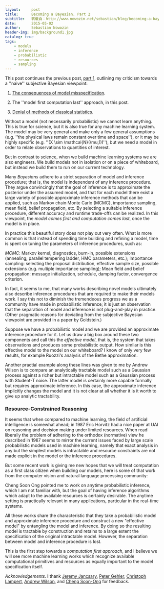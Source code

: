 ```yaml
---
layout:     post
title:      Becoming a Bayesian, Part 2
subtitle:   转载自：http://www.nowozin.net/sebastian/blog/becoming-a-bayesian-part-2.html
date:       2015-05-02
author:     Sebastian Nowozin
header-img: img/background1.jpg
catalog: true
tags:
    - models
    - inference
    - probabilistic
    - resources
    - sampling
---
```


This post continues the previous post, [part 1](http://www.nowozin.net/sebastian/blog/becoming-a-bayesian-part-1.html),
outlining my criticism towards a ''naive'' subjective Bayesian viewpoint:

1. [The consequences of model misspecification](http://www.nowozin.net/sebastian/blog/becoming-a-bayesian-part-1.html).

1. The ''model first computation last'' approach, in this post.

1. [Denial of methods of classical statistics](http://www.nowozin.net/sebastian/blog/becoming-a-bayesian-part-3.html).


Without a model (not necessarily probabilistic) we cannot learn anything.
This is true for science, but it is also true for any machine learning system.
The model may be very general and make only a few general assumptions (e.g.
''the physical laws remain constant over time and space''),
or it may be highly specific (e.g. ''\(X \sim \mathcal{N}(\mu,1)\)''),
but we need a model in order to relate observations to quantities of interest.

But in contrast to science, when we build machine learning systems we are also
engineers. We build models not in isolation or on a piece of whiteboard, but
instead we build them to run on our current technology.

Many *Bayesians* adhere to a strict separation of model and inference
procedure; that is, the model is independent of any inference procedure.
They argue convincingly that the goal of inference is to approximate the
posterior under the assumed model, and that for each model there exist a large
variety of possible approximate inference methods that can be applied, such as
Markov chain Monte Carlo (MCMC), importance sampling, mean field, belief
propagation, etc.
By selecting a suitable inference procedure, different accuracy and runtime
trade-offs can be realized.
In this viewpoint, the *model comes first and computation comes last*, once the
model is in place.

In practice this beautiful story does not play out very often.
What is more common is that instead of spending time building and refining a
model, time is spent on tuning the parameters of inference procedures, such
as:

*MCMC*: Markov kernel, diagnostics, burn-in, possible extensions (annealing,
 parallel tempering ladder, HMC parameters, etc.);
Importance sampling: selecting the proposal distribution, effective sample
 size, possible extensions (e.g. multiple importance sampling);
Mean field and belief propagation: message initialization, schedule, damping
 factor, convergence criterion.

In fact, it seems to me, that many works describing novel models ultimately
also describe inference procedures that are required to make their models
work.
I say this not to diminish the tremendeous progress we as a community have
made in probabilistic inference; it is just an observation that the separation
of model and inference is not plug-and-play in practice.
(Other pragmatic reasons for deviating from the subjective Bayesian viewpoint
are provided in a paper by
Goldstein.)

Suppose we have a probabilistic model and we are provided an
approximate inference procedure for it.
Let us draw a big box around these two components and call this the
*effective model*, that is, the system that takes observations and produces
some probabilistic output.
How similar is this effective model to the model on our whiteboard?
I know of only very few results, for example Ruozzi's analysis of the Bethe
approximation.

Another practial example along these lines was given to me by Andrew Wilson is
to compare an analytically tractable model such as a Gaussian process against
a richer but intractable model such as a Gaussian process with Student-T
noise. The latter model is certainly more capable formally but requires
approximate inference.
In this case, the approximate inference implicitly changes the model and it is
not clear at all whether it is it worth to give up analytic tractability.

### Resource-Constrained Reasoning

It seems that when compared to machine learning, the field of artificial
intelligence is somewhat ahead; in 1987 Eric
Horvitz had a nice
paper at UAI on reasoning and decision making under limited
resources. When read liberally the problem
of adhering to the orthodox (normative) view he described in 1987 seems to
mirror the current issues faced by large scale probabilistic models used in
machine learning, namely that exact analysis in any but the simplest models is
intractable and resource constraints are not made explicit in the model or the
inference procedures.

But some recent work is giving me new hopes that we will treat computation as
a first class citizen when building our models, here is some of that work from
the computer vision and natural language processing community:

Cheng Soon Ong pointed me to work on anytime probabilistic
inference,
which I am not familiar with, but the goal of having inference algorithms
which adapt to the available resources is certainly desirable. The anytime
setting is practically
relevant in many applications, particular in the real-time systems.

All these works share the characteristic that they take a probabilistic model
and approximate inference procedure and construct a new "effective
model" by entangling the model and inference.
By doing so the resulting model is tractable by construction and retains to a
large extent the specification of the original intractable model.
However, the separation between model and inference procedure is lost.

This is the first step towards a *computation first approach*, and I believe
we will see more machine learning works which recognize available
computational primitives and resources as equally important to the model
specification itself.

*Acknowledgements*. I thank [Jeremy Jancsary](http://www.jancsary.net/),
[Peter Gehler](http://files.is.tue.mpg.de/pgehler),
[Christoph Lampert](http://pub.ist.ac.at/~chl),
[Andrew Wilson](http://www.cs.cmu.edu/~andrewgw), and
[Cheng Soon-Ong](http://www.ong-home.my/) for feedback.
